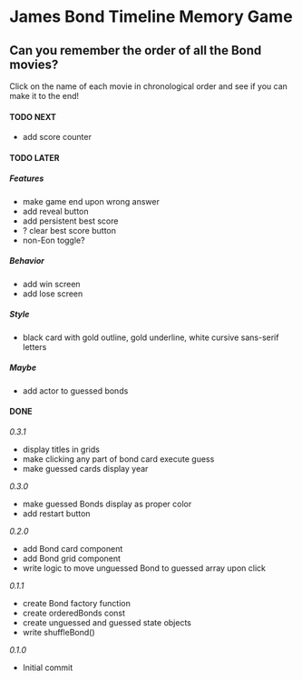 # James Bond Timeline Memory Game

## Can you remember the order of all the Bond movies?

Click on the name of each movie in chronological order and see if you can make it to the end!

#### TODO NEXT

- add score counter

#### TODO LATER

##### Features

- make game end upon wrong answer
- add reveal button
- add persistent best score
- ? clear best score button
- non-Eon toggle?

##### Behavior

- add win screen
- add lose screen

##### Style

- black card with gold outline, gold underline, white cursive sans-serif letters

##### Maybe

- add actor to guessed bonds

#### DONE

_0.3.1_

- display titles in grids
- make clicking any part of bond card execute guess
- make guessed cards display year

_0.3.0_

- make guessed Bonds display as proper color
- add restart button

_0.2.0_

- add Bond card component
- add Bond grid component
- write logic to move unguessed Bond to guessed array upon click

_0.1.1_

- create Bond factory function
- create orderedBonds const
- create unguessed and guessed state objects
- write shuffleBond()

_0.1.0_

- Initial commit

